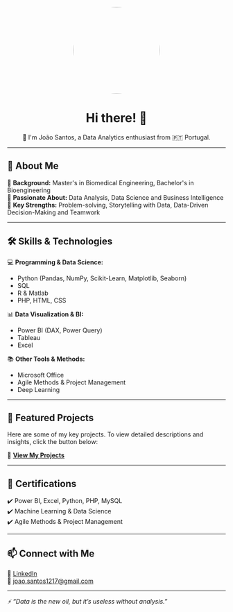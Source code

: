 <!-- Profile Picture -->
<p align="center">
  <img src="https://avatars.githubusercontent.com/u/200834315?s=400&u=af9bbaf9a42e6654f7eca5706a44e958d6b01858&v=4" width="200" height="200" style="border-radius: 50%; object-fit: cover;" />
</p>

<h1 align="center">Hi there! 👋 </h1>

<p align="center">
  🎯 I'm João Santos, a Data Analytics enthusiast from 🇵🇹 Portugal.
</p>


---

## 🚀 About Me
🔹 **Background:** Master's in Biomedical Engineering, Bachelor's in Bioengineering  
🔹 **Passionate About:** Data Analysis, Data Science and Business Intelligence  
🔹 **Key Strengths:** Problem-solving, Storytelling with Data, Data-Driven Decision-Making and Teamwork  

---

## 🛠️ Skills & Technologies  
💻 **Programming & Data Science:**  
- Python (Pandas, NumPy, Scikit-Learn, Matplotlib, Seaborn)  
- SQL  
- R & Matlab
- PHP, HTML, CSS

📊 **Data Visualization & BI:**  
- Power BI (DAX, Power Query)  
- Tableau
- Excel

📚 **Other Tools & Methods:**  
- Microsoft Office  
- Agile Methods & Project Management  
- Deep Learning  

---

## 📌 Featured Projects  

Here are some of my key projects. To view detailed descriptions and insights, click the button below:  

🔗 **[View My Projects](./PROJECTS.md)**  

---

## 📜 Certifications  
✔️ Power BI, Excel, Python, PHP, MySQL  
✔️ Machine Learning & Data Science  
✔️ Agile Methods & Project Management  

---

## 📫 Connect with Me  
💼 [LinkedIn](https://www.linkedin.com/in/joaosantos1217)  
📧 joao.santos1217@gmail.com  

---

_⚡ “Data is the new oil, but it’s useless without analysis.”_  


